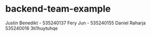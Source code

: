 # backend-team-example

Justin Benedikt - 535240137
Fery Jun - 535240155
Daniel Raharja 535240016 
3ti1huytuhqe